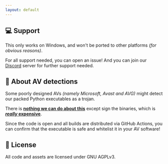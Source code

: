 ```yaml
---
layout: default
---
```


## :computer: Support
This only works on Windows,
and won't be ported to other platforms *(for obvious reasons)*.

For all support needed, you can open an issue!
And you can join our [Discord](https://dsc.gg/openm "OpenM Community") server
for further support needed.

## :rotating_light: About AV detections
Some poorly designed AVs *(namely Microsoft, Avast and AVG)* might detect our packed Python executables as a trojan.

There is [**nothing we can do about this**](https://github.com/pyinstaller/pyinstaller/issues/6754#issuecomment-1100821249) except sign the binaries, which is [***really* expensive**](https://codesigncert.com/blog/code-signing-certificate-cost).

Since the code is open and all builds are distributed via GitHub Actions, you can confirm that the executable is safe and whitelist it in your AV software!

## :page_with_curl: License
All code and assets are licensed under GNU AGPLv3.
